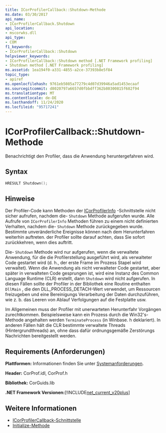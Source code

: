 ```yaml
---
title: ICorProfilerCallback::Shutdown-Methode
ms.date: 03/30/2017
api_name:
- ICorProfilerCallback.Shutdown
api_location:
- mscorwks.dll
api_type:
- COM
f1_keywords:
- ICorProfilerCallback::Shutdown
helpviewer_keywords:
- ICorProfilerCallback::Shutdown method [.NET Framework profiling]
- Shutdown method [.NET Framework profiling]
ms.assetid: 1ea194f0-a331-4855-a2ce-37393b8e5f84
topic_type:
- apiref
ms.openlocfilehash: 9761eb5085a77279c4d07d39946a5ad1453ecaaf
ms.sourcegitcommit: d8020797a6657d0fbbdff362b80300815f682f94
ms.translationtype: MT
ms.contentlocale: de-DE
ms.lasthandoff: 11/24/2020
ms.locfileid: "95717241"
---
```

# <a name="icorprofilercallbackshutdown-method"></a>ICorProfilerCallback::Shutdown-Methode

Benachrichtigt den Profiler, dass die Anwendung heruntergefahren wird.  
  
## <a name="syntax"></a>Syntax  
  
```cpp  
HRESULT Shutdown();  
```  
  
## <a name="remarks"></a>Hinweise  

 Der Profiler-Code kann Methoden der [ICorProfilerInfo](icorprofilerinfo-interface.md) -Schnittstelle nicht sicher aufrufen, nachdem die- `Shutdown` Methode aufgerufen wurde. Alle Aufrufe von `ICorProfilerInfo` Methoden führen zu einem nicht definierten Verhalten, nachdem die- `Shutdown` Methode zurückgegeben wurde. Bestimmte unveränderliche Ereignisse können nach dem Herunterfahren weiterhin auftreten. der Profiler sollte darauf achten, dass Sie sofort zurückkehren, wenn dies auftritt.  
  
 Die- `Shutdown` Methode wird nur aufgerufen, wenn die verwaltete Anwendung, für die die Profilerstellung ausgeführt wird, als verwalteter Code gestartet wird (d. h., der erste Frame im Prozess Stapel wird verwaltet). Wenn die Anwendung als nicht verwalteter Code gestartet, aber später in verwalteten Code gesprungen ist, wird eine Instanz des Common Language Runtime (CLR) erstellt, dann `Shutdown` wird nicht aufgerufen. In diesen Fällen sollte der Profiler in der Bibliothek eine Routine enthalten `DllMain` , die den DLL_PROCESS_DETACH-Wert verwendet, um Ressourcen freizugeben und eine Bereinigungs Verarbeitung der Daten durchzuführen, wie z. b. das Leeren von Ablauf Verfolgungen auf die Festplatte usw.  
  
 Im Allgemeinen muss der Profiler mit unerwarteten Herunterfahr Vorgängen zurechtkommen. Beispielsweise kann ein Prozess durch die Win32's-Methode angehalten werden `TerminateProcess` (in Winbase. h deklariert). In anderen Fällen hält die CLR bestimmte verwaltete Threads (Hintergrundthreads) an, ohne dass dafür ordnungsgemäße Zerstörungs Nachrichten bereitgestellt werden.  
  
## <a name="requirements"></a>Requirements (Anforderungen)  

 **Plattformen:** Informationen finden Sie unter [Systemanforderungen](../../get-started/system-requirements.md).  
  
 **Header:** CorProf.idl, CorProf.h  
  
 **Bibliothek:** CorGuids.lib  
  
 **.NET Framework Versionen:**[!INCLUDE[net_current_v20plus](../../../../includes/net-current-v20plus-md.md)]  
  
## <a name="see-also"></a>Weitere Informationen

- [ICorProfilerCallback-Schnittstelle](icorprofilercallback-interface.md)
- [Initialize-Methode](icorprofilercallback-initialize-method.md)
